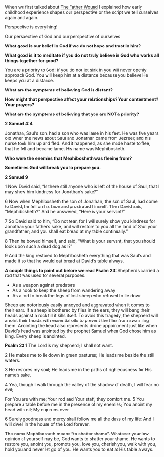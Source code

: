 When we first talked about [The Father Wound](https://www.evernote.com/l/AF-xVZ2ZrdVB2LguvbwLsk0P65cJtS5nB5I) I explained how early childhood experience shapes our perspective or the script we tell ourselves again and again.

Perspective is everything!

Our perspective of God and our perspective of ourselves

**What good is our belief in God if we do not hope and trust in him?**

**What good is it to meditate if you do not truly believe in God who works all things together for good?**

You are a priority to God! If you do not let sink in you will never openly approach God. You will keep him at a distance because you believe He keeps you at a distance.

**What are the symptoms of believing God is distant?**

**How might that perspective affect your relationships? Your contentment? Your prayers?**

**What are the symptoms of believing that you are NOT a priority?**

**2 Samuel 4:4**

Jonathan, Saul’s son, had a son who was lame in his feet. He was five years old when the news about Saul and Jonathan came from Jezreel; and his nurse took him up and fled. And it happened, as she made haste to flee, that he fell and became lame. His name was Mephibosheth.

**Who were the enemies that Mephibosheth was fleeing from?**

**Sometimes God will break you to prepare you.**

**2 Samuel 9**

1 Now David said, “Is there still anyone who is left of the house of Saul, that I may show him kindness for Jonathan’s sake?”

6 Now when Mephibosheth the son of Jonathan, the son of Saul, had come to David, he fell on his face and prostrated himself. Then David said, “Mephibosheth?” And he answered, “Here is your servant!”

7 So David said to him, “Do not fear, for I will surely show you kindness for Jonathan your father’s sake, and will restore to you all the land of Saul your grandfather; and you shall eat bread at my table continually.”

8 Then he bowed himself, and said, “What is your servant, that you should look upon such a dead dog as I?”

9 And the king restored to Mephibosheth everything that was Saul’s and made it so that he would eat bread at David's table always.

**A couple things to point out before we read Psalm 23:**
Shepherds carried a rod that was used for several purposes.

- As a weapon against predators
- As a hook to keep the sheep from wandering away
- As a rod to break the legs of lost sheep who refused to lie down

Sheep are notoriously easily annoyed and aggravated when it comes to their ears. If a sheep is bothered by flies in the ears, they will bang their heads against a rock till it kills itself. To avoid this tragedy, the shepherd will anoint their heads with essential oils to prevent the flies from swarming them. Anointing the head also represents divine appointment just like when David’s head was anointed by the prophet Samuel when God chose him as king. Every sheep is anointed.

**Psalm 23**
1 The Lord is my shepherd; I shall not want.

2 He makes me to lie down in green pastures; He leads me beside the still waters.

3 He restores my soul; He leads me in the paths of righteousness for His name’s sake.

4 Yea, though I walk through the valley of the shadow of death, I will fear no evil;

For You are with me; Your rod and Your staff, they comfort me.
5 You prepare a table before me in the presence of my enemies;
You anoint my head with oil; My cup runs over.

6 Surely goodness and mercy shall follow me all the days of my life;
And I will dwell in the house of the Lord forever.

The name Mephibosheth means “to shatter shame”. Whatever your low opinion of yourself may be, God wants to shatter your shame. He wants to restore you, anoint you, promote you, love you, cherish you, walk with you, hold you and never let go of you. He wants you to eat at His table always.